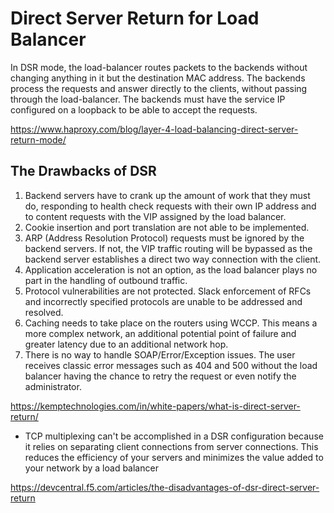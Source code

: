 
# Direct Server Return for Load Balancer

In DSR mode, the load-balancer routes packets to the backends without changing anything in it but the destination MAC address.  The backends process the requests and answer directly to the clients, without passing through the load-balancer.  The backends must have the service IP configured on a loopback to be able to accept the requests.

https://www.haproxy.com/blog/layer-4-load-balancing-direct-server-return-mode/

## The Drawbacks of DSR

1. Backend servers have to crank up the amount of work that they must do, responding to health check requests with their own IP address and to content requests with the VIP assigned  by the load balancer.
2. Cookie insertion and port translation are not able to be implemented.
3. ARP (Address Resolution Protocol) requests must be ignored by the backend servers. If not, the VIP traffic routing will be bypassed as the backend server establishes a direct two way connection with the client.
4. Application acceleration is not an option, as the load balancer plays no part in the handling of outbound traffic.
5. Protocol vulnerabilities are not protected. Slack enforcement of RFCs and incorrectly specified protocols are unable to be addressed and resolved.
6. Caching needs to take place on the routers using WCCP. This means a more complex network, an additional potential point of failure and greater latency due to an additional network hop.
7. There is no way to handle SOAP/Error/Exception issues. The user receives classic error messages such as 404 and 500 without the load balancer having the chance to retry the request or even notify the administrator.

https://kemptechnologies.com/in/white-papers/what-is-direct-server-return/

* TCP multiplexing can't be accomplished in a DSR configuration because it relies on separating client connections from server connections. This reduces the efficiency of your servers and minimizes the value added to your network by a load balancer


https://devcentral.f5.com/articles/the-disadvantages-of-dsr-direct-server-return



